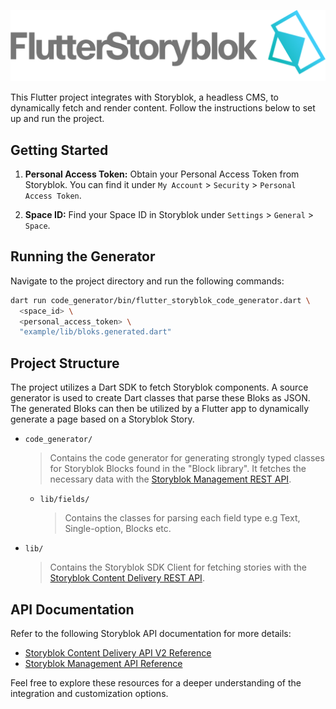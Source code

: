 ![](./flutter_storyblok.png)
                                        
This Flutter project integrates with Storyblok, a headless CMS, to dynamically
fetch and render content. Follow the instructions below to set up and run the
project.

## Getting Started

1. **Personal Access Token:** Obtain your Personal Access Token from Storyblok.
   You can find it under `My Account` > `Security` > `Personal Access Token`.

2. **Space ID:** Find your Space ID in Storyblok under `Settings` > `General` >
   `Space`.

## Running the Generator
Navigate to the project directory and run the following commands:

```bash
dart run code_generator/bin/flutter_storyblok_code_generator.dart \
  <space_id> \
  <personal_access_token> \
  "example/lib/bloks.generated.dart"
```

## Project Structure
The project utilizes a Dart SDK to fetch Storyblok components. A source
generator is used to create Dart classes that parse these Bloks as JSON. The
generated Bloks can then be utilized by a Flutter app to dynamically generate a
page based on a Storyblok Story.

- `code_generator/`
  > Contains the code generator for generating strongly typed classes for
  > Storyblok Blocks found in the "Block library". It fetches the necessary data
  > with the
  > [Storyblok Management REST API](https://www.storyblok.com/docs/api/management).

  - `lib/fields/`
    > Contains the classes for parsing each field type e.g Text, Single-option,
    > Blocks etc.

- `lib/`
  > Contains the Storyblok SDK Client for fetching stories with the
  > [Storyblok Content Delivery REST API](https://www.storyblok.com/docs/api/content-delivery/v2/).

## API Documentation

Refer to the following Storyblok API documentation for more details:

- [Storyblok Content Delivery API V2 Reference](https://www.storyblok.com/docs/api/content-delivery)
- [Storyblok Management API Reference](https://www.storyblok.com/docs/api/management)

Feel free to explore these resources for a deeper understanding of the
integration and customization options.

